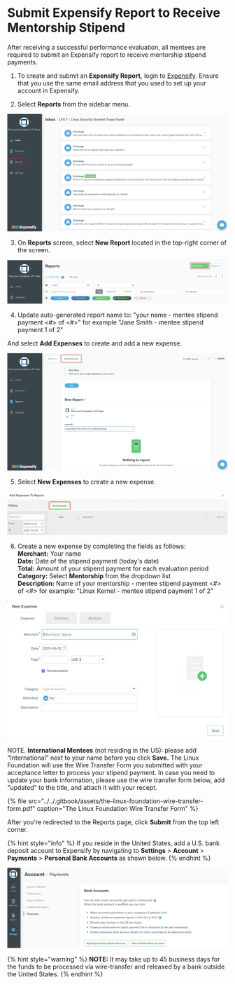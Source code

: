 # Submit Expensify Report to Receive Mentorship Stipend

After receiving a successful performance evaluation, all mentees are required to submit an Expensify report to receive mentorship stipend payments. 

1. To create and submit an **Expensify Report,** login to [Expensify](%20https://www.expensify.com). Ensure that you use the same email address that you used to set up your account in Expensify.

2. Select **Reports** from the sidebar menu.

![](../../.gitbook/assets/reports.png)

3. On **Reports** screen, select **New Report** located in the top-right corner of the screen.

![](../../.gitbook/assets/new-report.png)

4. Update auto-generated report name to: "your name - mentee stipend payment &lt;\#&gt; of &lt;\#&gt;" for example "Jane Smith - mentee stipend payment 1 of 2"

And select **Add Expenses** to create and add  a new expense.

![](../../.gitbook/assets/add-expenses.png)

5. Select **New Expenses** to create a new expense.

![](../../.gitbook/assets/new-expense.png)

6. Create a new expense by completing the fields as follows:  
     **Merchant:** Your name  
     **Date:** Date of the stipend payment \(today's date\)  
     **Total:** Amount of your stipend payment for each evaluation period   
     **Category:** Select **Mentorship** from the dropdown list  
     **Description:** Name of your mentorship - mentee stipend payment &lt;\#&gt; of &lt;\#&gt;  for example: "Linux Kernel - mentee stipend payment 1 of 2" 

![](../../.gitbook/assets/create-new-expense-screenshot-second-step.png)

NOTE. **International Mentees** \(not residing in the US\): please add “International” next to your name before you click **Save.** The Linux Foundation will use the Wire Transfer Form you submitted with your acceptance letter to process your stipend payment. In case you need to update your bank information, please use the wire transfer form below, add "updated" to the title, and attach it with your recept. 

{% file src="../../.gitbook/assets/the-linux-foundation-wire-transfer-form.pdf" caption="The Linux Foundation Wire Transfer Form" %}

After you're redirected to the Reports page, click **Submit** from the top left corner.

{% hint style="info" %}
If you reside in the United States, add a U.S. bank deposit account to Expensify by navigating to  **Settings** &gt; **Account** &gt; **Payments** &gt; **Personal Bank Accounts** as shown below.
{% endhint %}

![](../../.gitbook/assets/add-us-bank-account.png)

{% hint style="warning" %}
**NOTE:** It may take up to 45 business days for the funds to be processed via wire-transfer and released by a bank outside the United States. 
{% endhint %}


